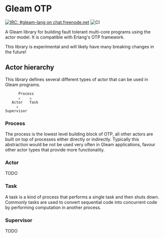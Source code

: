 # Gleam OTP

<!-- <a href="https://github.com/gleam-lang/otp/releases"><img src="https://img.shields.io/github/release/gleam-lang/otp" alt="GitHub release"></a> -->
<a href="https://webchat.freenode.net/#gleam-lang"><img src="https://img.shields.io/badge/freenode%20chat-%23gleam--lang-blue" alt="IRC: #gleam-lang on chat.freenode.net"></a>
![CI](https://github.com/gleam-lang/otp/workflows/test/badge.svg?branch=master)

A Gleam library for building fault tolerant multi-core programs using the
actor model. It is compatible with Erlang's OTP framework.

This library is experimental and will likely have many breaking changes in the
future!


## Actor hierarchy

This library defines several different types of actor that can be used in
Gleam programs.

```
      Process
      ↙    ↘
   Actor   Task
     ↓
Supervisor
```

### Process

The process is the lowest level building block of OTP, all other actors are
built on top of processes either directly or indirectly. Typically this
abstraction would be not be used very often in Gleam applications, favour
other actor types that provide more functionality.

### Actor

TODO

### Task

A task is a kind of process that performs a single task and then shuts down.
Commonly tasks are used to convert sequential code into concurrent code by
performing computation in another process.

### Supervisor

TODO
